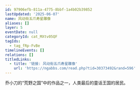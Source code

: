 ```yaml
---
id: 97906efb-811a-4775-8bbf-1a4b02b39852
lastUpdated: '2025-06-07'
name: 风动街五爪寿星雕像
aliases: []
layer: 5
eventDate: null
categoryId: cat_MXtv05QF
tagIds:
  - tag_fRp-FvBe
timelineEvents: []
relations: []
titledLinks:
  - title: '链接: 风动街五爪寿星雕像'
    url: 'https://ngabbs.com/read.php?tid=30373492&rand=596'
---
```

乔小刀的“荒野之国”中的作品之一，人类最后的童话王国的居民。
